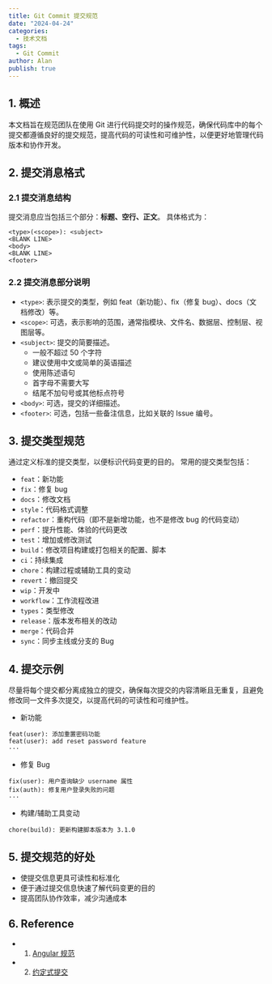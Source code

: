 ```yaml
---
title: Git Commit 提交规范
date: "2024-04-24"
categories:
  - 技术文档
tags:
  - Git Commit
author: Alan
publish: true
---
```



## 1. 概述

本文档旨在规范团队在使用 Git 进行代码提交时的操作规范，确保代码库中的每个提交都遵循良好的提交规范，提高代码的可读性和可维护性，以便更好地管理代码版本和协作开发。

## 2. 提交消息格式

### 2.1 提交消息结构

提交消息应当包括三个部分：**标题、空行、正文**。
具体格式为：

```
<type>(<scope>): <subject>
<BLANK LINE>
<body>
<BLANK LINE>
<footer>
```

### 2.2 提交消息部分说明

- `<type>`: 表示提交的类型，例如 feat（新功能）、fix（修复 bug）、docs（文档修改）等。
- `<scope>`: 可选，表示影响的范围，通常指模块、文件名、数据层、控制层、视图层等。
- `<subject>`: 提交的简要描述。
  - 一般不超过 50 个字符
  - 建议使用中文或简单的英语描述
  - 使用陈述语句
  - 首字母不需要大写
  - 结尾不加句号或其他标点符号
- `<body>`: 可选，提交的详细描述。
- `<footer>`: 可选，包括一些备注信息，比如关联的 Issue 编号。

## 3. 提交类型规范

通过定义标准的提交类型，以便标识代码变更的目的。
常用的提交类型包括：

- `feat`：新功能
- `fix`：修复 bug
- `docs`：修改文档
- `style`：代码格式调整
- `refactor`：重构代码（即不是新增功能，也不是修改 bug 的代码变动）
- `perf`：提升性能、体验的代码更改
- `test`：增加或修改测试
- `build`：修改项目构建或打包相关的配置、脚本
- `ci`：持续集成
- `chore`：构建过程或辅助工具的变动
- `revert`：撤回提交
- `wip`：开发中
- `workflow`：工作流程改进
- `types`：类型修改
- `release`：版本发布相关的改动
- `merge`：代码合并
- `sync`：同步主线或分支的 Bug

## 4. 提交示例

尽量将每个提交都分离成独立的提交，确保每次提交的内容清晰且无重复，且避免修改同一文件多次提交，以提高代码的可读性和可维护性。

- 新功能

```
feat(user): 添加重置密码功能
feat(user): add reset password feature
···
```

- 修复 Bug

```
fix(user): 用户查询缺少 username 属性
fix(auth): 修复用户登录失败的问题
···
```

- 构建/辅助工具变动

```
chore(build): 更新构建脚本版本为 3.1.0
```

## 5. 提交规范的好处

- 使提交信息更具可读性和标准化
- 便于通过提交信息快速了解代码变更的目的
- 提高团队协作效率，减少沟通成本

## 6. Reference

- 1. [ Angular 规范 ](https://github.com/angular/angular.js/blob/master/DEVELOPERS.md#-git-commit-guidelines)
- 2. [ 约定式提交 ](https://www.conventionalcommits.org/zh-hans/v1.0.0/)
